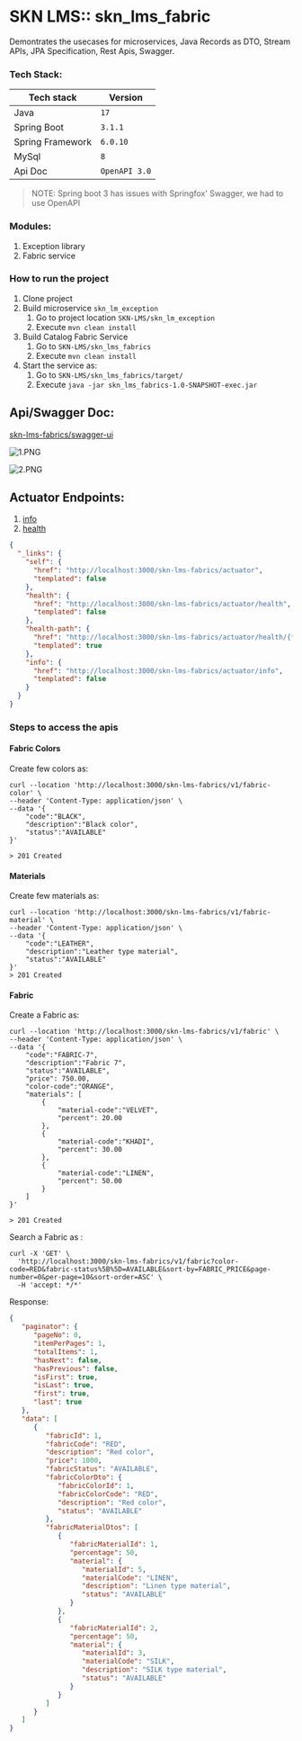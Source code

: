 # SKN LMS:: skn_lms_fabric

Demontrates the usecases for microservices, Java Records as DTO, Stream APIs, JPA Specification, Rest Apis, Swagger.

### Tech Stack:

|Tech stack | Version        |
|----------|----------------|
|Java| `17`           |
|Spring Boot| `3.1.1`        |
|Spring Framework| `6.0.10`       |
|MySql| `8`            |
|Api Doc|  `OpenAPI 3.0` |


> NOTE: Spring boot 3 has issues with Springfox' Swagger, we had to use OpenAPI

### Modules:
1. Exception library
2. Fabric service


### How to run the project
1. Clone project
2. Build microservice `skn_lm_exception`
   1. Go to project location `SKN-LMS/skn_lm_exception`
   2. Execute `mvn clean install`
3. Build Catalog Fabric Service
   1. Go to `SKN-LMS/skn_lms_fabrics`
   2. Execute `mvn clean install`
4. Start the service as:
   1. Go to `SKN-LMS/skn_lms_fabrics/target/`
   2. Execute `java -jar skn_lms_fabrics-1.0-SNAPSHOT-exec.jar`

## Api/Swagger Doc: 
[skn-lms-fabrics/swagger-ui](http://localhost:3000/skn-lms-fabrics/swagger-ui/index.html)

![1.PNG](./skn_lms_fabrics/src/main/resources/static/swagger/1.PNG)

![2.PNG](skn_lms_fabrics/src/main/resources/static/swagger/2.PNG)


## Actuator Endpoints:
1. [info](http://localhost:3000/skn-lms-fabrics/actuator/info)
2. [health](http://localhost:3000/skn-lms-fabrics/actuator/health)

```json
{
  "_links": {
    "self": {
      "href": "http://localhost:3000/skn-lms-fabrics/actuator",
      "templated": false
    },
    "health": {
      "href": "http://localhost:3000/skn-lms-fabrics/actuator/health",
      "templated": false
    },
    "health-path": {
      "href": "http://localhost:3000/skn-lms-fabrics/actuator/health/{*path}",
      "templated": true
    },
    "info": {
      "href": "http://localhost:3000/skn-lms-fabrics/actuator/info",
      "templated": false
    }
  }
}
```

### Steps to access the apis
#### Fabric Colors
Create few colors as:

```shell
curl --location 'http://localhost:3000/skn-lms-fabrics/v1/fabric-color' \
--header 'Content-Type: application/json' \
--data '{
    "code":"BLACK",
    "description":"Black color",
    "status":"AVAILABLE"
}'

> 201 Created
```

#### Materials
Create few materials as:

```shell
curl --location 'http://localhost:3000/skn-lms-fabrics/v1/fabric-material' \
--header 'Content-Type: application/json' \
--data '{
    "code":"LEATHER",
    "description":"Leather type material",
    "status":"AVAILABLE"
}'
> 201 Created
```

#### Fabric

Create a Fabric as:
```shell
curl --location 'http://localhost:3000/skn-lms-fabrics/v1/fabric' \
--header 'Content-Type: application/json' \
--data '{
    "code":"FABRIC-7",
    "description":"Fabric 7",
    "status":"AVAILABLE",
    "price": 750.00,
    "color-code":"ORANGE",
    "materials": [
        {
            "material-code":"VELVET",
            "percent": 20.00
        },
        {
            "material-code":"KHADI",
            "percent": 30.00
        },
        {
            "material-code":"LINEN",
            "percent": 50.00
        }
    ]
}'

> 201 Created
```

Search a Fabric as :

```shell
curl -X 'GET' \
  'http://localhost:3000/skn-lms-fabrics/v1/fabric?color-code=RED&fabric-status%5B%5D=AVAILABLE&sort-by=FABRIC_PRICE&page-number=0&per-page=10&sort-order=ASC' \
  -H 'accept: */*'  
```

Response:
```json
{
   "paginator": {
      "pageNo": 0,
      "itemPerPages": 1,
      "totalItems": 1,
      "hasNext": false,
      "hasPrevious": false,
      "isFirst": true,
      "isLast": true,
      "first": true,
      "last": true
   },
   "data": [
      {
         "fabricId": 1,
         "fabricCode": "RED",
         "description": "Red color",
         "price": 1000,
         "fabricStatus": "AVAILABLE",
         "fabricColorDto": {
            "fabricColorId": 1,
            "fabricColorCode": "RED",
            "description": "Red color",
            "status": "AVAILABLE"
         },
         "fabricMaterialDtos": [
            {
               "fabricMaterialId": 1,
               "percentage": 50,
               "material": {
                  "materialId": 5,
                  "materialCode": "LINEN",
                  "description": "Linen type material",
                  "status": "AVAILABLE"
               }
            },
            {
               "fabricMaterialId": 2,
               "percentage": 50,
               "material": {
                  "materialId": 3,
                  "materialCode": "SILK",
                  "description": "SILK type material",
                  "status": "AVAILABLE"
               }
            }
         ]
      }
   ]
}
```

